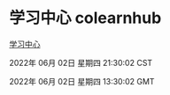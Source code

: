 # 学习中心 colearnhub
[学习中心](http://59.174.26.83:56308/colearnhub/)

2022年 06月 02日 星期四 21:30:02 CST

2022年 06月 02日 星期四 13:30:02 GMT
